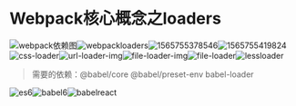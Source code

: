 

# Webpack核心概念之loaders

![webpack依赖图](F:\我的笔记\image\webpack依赖图.png)![webpackloaders](F:\我的笔记\image\webpackloaders.png)![1565755378546](F:\我的笔记\image\1565755378546.png)![1565755419824](F:\我的笔记\image\1565755419824.png)![css-loader](F:\我的笔记\image\css-loader.png)![url-loader-img](F:\我的笔记\image\url-loader-img.png)![file-loader-img](F:\我的笔记\image\file-loader-img.png)![file-loader](F:\我的笔记\image\file-loader.png)![lessloader](F:\我的笔记\image\lessloader.png)

>  需要的依赖：@babel/core  @babel/preset-env  babel-loader

![es6](F:\我的笔记\image\es6.png)![babel6](F:\我的笔记\image\babel6.png)![babelreact](F:\我的笔记\image\babelreact.png)